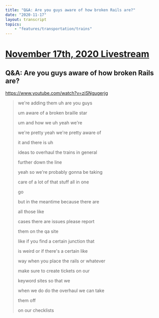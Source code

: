 ```yaml
---
title: "Q&A: Are you guys aware of how broken Rails are?"
date: "2020-11-17"
layout: transcript
topics:
    - "features/transportation/trains"
---
```

# [November 17th, 2020 Livestream](../2020-11-17.md)
## Q&A: Are you guys aware of how broken Rails are?
https://www.youtube.com/watch?v=ziSNgugerjg
> we're adding them uh are you guys
> 
> um aware of a broken braille star
> 
> um and how we uh yeah we're
> 
> we're pretty yeah we're pretty aware of
> 
> it and there is uh
> 
> ideas to overhaul the trains in general
> 
> further down the line
> 
> yeah so we're probably gonna be taking
> 
> care of a lot of that stuff all in one
> 
> go
> 
> but in the meantime because there are
> 
> all those like
> 
> cases there are issues please report
> 
> them on the qa site
> 
> like if you find a certain junction that
> 
> is weird or if there's a certain like
> 
> way when you place the rails or whatever
> 
> make sure to create tickets on our
> 
> keyword sites so that we
> 
> when we do do the overhaul we can take
> 
> them off
> 
> on our checklists
> 
